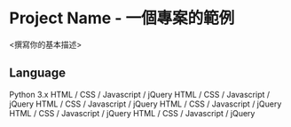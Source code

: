 # Project Name - 一個專案的範例
<撰寫你的基本描述>
## Language
Python 3.x
HTML / CSS / Javascript / jQuery
HTML / CSS / Javascript / jQuery
HTML / CSS / Javascript / jQuery
HTML / CSS / Javascript / jQuery
HTML / CSS / Javascript / jQuery
HTML / CSS / Javascript / jQuery

